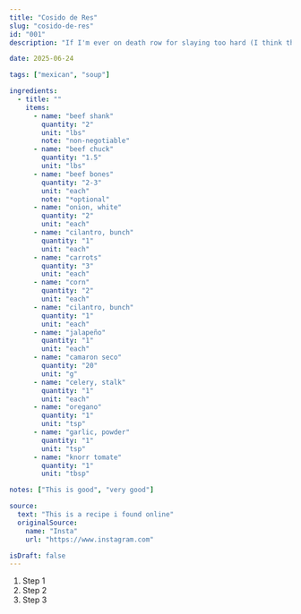 ```yaml
---
title: "Cosido de Res"
slug: "cosido-de-res"
id: "001"
description: "If I'm ever on death row for slaying too hard (I think that was used correctly), serve me a bowl of cosido as a final meal"

date: 2025-06-24

tags: ["mexican", "soup"]

ingredients:
  - title: ""
    items:
      - name: "beef shank"
        quantity: "2"
        unit: "lbs"
        note: "non-negotiable"
      - name: "beef chuck"
        quantity: "1.5"
        unit: "lbs"
      - name: "beef bones"
        quantity: "2-3"
        unit: "each"
        note: "*optional"
      - name: "onion, white"
        quantity: "2"
        unit: "each"
      - name: "cilantro, bunch"
        quantity: "1"
        unit: "each"
      - name: "carrots"
        quantity: "3"
        unit: "each"
      - name: "corn"
        quantity: "2"
        unit: "each"
      - name: "cilantro, bunch"
        quantity: "1"
        unit: "each"
      - name: "jalapeño"
        quantity: "1"
        unit: "each"
      - name: "camaron seco"
        quantity: "20"
        unit: "g"
      - name: "celery, stalk"
        quantity: "1"
        unit: "each"
      - name: "oregano"
        quantity: "1"
        unit: "tsp"
      - name: "garlic, powder"
        quantity: "1"
        unit: "tsp"
      - name: "knorr tomate"
        quantity: "1"
        unit: "tbsp"

notes: ["This is good", "very good"]

source:
  text: "This is a recipe i found online"
  originalSource:
    name: "Insta"
    url: "https://www.instagram.com"

isDraft: false
---
```


1. Step 1
2. Step 2
3. Step 3
